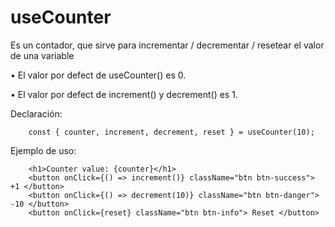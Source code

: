 # useCounter
Es un contador, que sirve para incrementar / decrementar / resetear el valor de una variable


• El valor por defect de useCounter() es 0.

• El valor por defect de increment() y decrement() es 1.

Declaración:

```
    const { counter, increment, decrement, reset } = useCounter(10);
```


Ejemplo de uso:

```
    <h1>Counter value: {counter}</h1>
    <button onClick={() => increment()} className="btn btn-success"> +1 </button>
    <button onClick={() => decrement(10)} className="btn btn-danger"> -10 </button>
    <button onClick={reset} className="btn btn-info"> Reset </button>
```